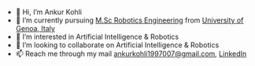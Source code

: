 - 👋 Hi, I’m Ankur Kohli
- 🌱 I’m currently pursuing [M.Sc Robotics Engineering](https://corsi.unige.it/corsi/10635) from [University of Genoa, Italy](https://unige.it/en)
- 👀 I’m interested in Artificial Intelligence & Robotics
- 💞️ I’m looking to collaborate on Artificial Intelligence & Robotics
- 📫 Reach me through my mail ankurkohli1997007@gmail.com, [LinkedIn](https://www.linkedin.com/in/ankur-kohli-7a5865157/)

<!---
ankurkohli007/ankurkohli007 is a ✨ special ✨ repository because its `README.md` (this file) appears on your GitHub profile.
You can click the Preview link to take a look at your changes.
--->
